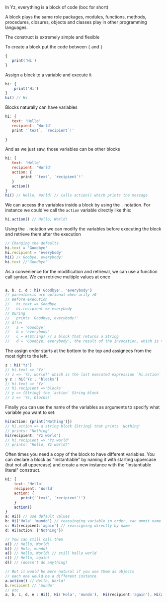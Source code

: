 In Yz, everything is a block of code (boc for short)

A block plays the same role packages, modules, functions, methods, procedures, closures, objects and classes play in other programming languages. 

The construct is extremely simple and flexible

To create a block put the code between `{` and `}`
```javascript
{
   print('Hi')
}
```

Assign a block to a variable and execute it

```javascript
hi: {
    print('Hi')
}
hi() // Hi
```

Blocks naturally can have variables

```javascript
hi: {
   text: 'Hello'
   recipient: 'World'
   print '`text`, `recipient`!'
    
}
```

And as we just saw, those variables can be other blocks

```javascript
hi: {
   text: 'Hello'
   recipient: 'World'
   action: {
       print '`text`, `recipient`!'
   }
   action()
}
hi() // Hello, World! // calls action() which prints the message
```

We can access the variables inside a block by using the `.`  notation. 
For instance we could've call the `action` variable directly like this:

```javascript
hi.action() // Hello, World!
```

Using the `.` notation we can modify the variables before executing the block and retrieve them after the execution

```javascript
// Changing the defaults
hi.text = 'Goodbye'
hi.recipient = 'everybody'
hi() // Goobye, everybody!
hi.text //'Goodbye'
```

As a convenience for the modification and retrieval, we can use a function call syntax. We can retrieve multiple values at once

```javascript

a, b, c, d : hi('Goodbye', 'everybody')  
// parenthesis are optional when arity >0
// Before execution
//   hi.text => Goodbye 
//   hi.recipient => everybody
// During
//   prints 'Goodbye, everybody!'
// After
//   a = 'Goodbye'
//   b = 'everybody'
//   c = #(String) // a block that returns a String
//   d = 'Goodbye, everybody', the result of the invocation, which is the last statement.
```

The assign order starts at the bottom to the top and assignees from the most right to the left.


```javascript
z : hi('Yz')             
// hi.text => 'Yz'
// z => 'Yz, world!' which is the last executed expression `hi.action`
y z : hi('Yz', 'blocks')  
// hi.text => 'Yz'
// hi.recipient =>'blocks'
// y => {String} the `action` String block
// z => 'Yz, blocks!'
```

Finally you can use the name of the variables as arguments to specify what variable you want to set:
```javascript
hi(action: {print('Nothing')}) 
// hi.action => a string block {String} that prints 'Nothing'
// prints: "Nothing"
hi(recipient: 'Yz world') 
// hi.recipient => 'Yz world'
// prints: "Hello, Yz world!"

```

Often times you need a copy of the block to have different variables. You can declare a block as "instantiable" by naming it with starting uppercase (but not all uppercase) and create a new instance with the "instantiable literal" construct.

```javascript
Hi: {
    text: 'Hello'
    recipient: 'World'
    action: {
       print('`text`, `recipient`!')
    }
    action()
}
a: Hi() // use default values
b: Hi('Hola' 'mundo') // reassinging variable in order, can ommit name  
c: Hi(recipient:'again') // reassigning directly by name 
d: Hi(action: {'Nothing'})

// You can still call them 
a() // Hello, World!
b() // Hola, mundo!
a() // Hello, World! // still hello world
c() // Hello, again!
d() // (doesn't do anything)

// But it would be more natural if you use them as objects
// each one would be a different instance
a.action() // Hello, World!
b.recipient // 'mundo' 
// etc
a, b, c, d, e : Hi(), Hi('Hola', 'mundo'),  Hi(recipient:'again'), Hi(action: {'Nothing'})
```
